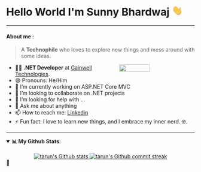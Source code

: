 # Hello World I'm Sunny Bhardwaj <img src="assets/Hello.gif" width="29px">

------------
<h4>About me :</h4>

> A **Technophile** who loves to explore new things and mess around with some ideas.

<img src="https://imgur.com/Z9n1y5S.gif" height=40% width=40% align="right">


- 👨‍💻 **.NET Developer** at [Gainwell Technologies](https://www.linkedin.com/company/gainwell-technologies/mycompany/).
- 😄 Pronouns: He/Him
- 🔭 I’m currently working on ASP.NET Core MVC
- 👯 I’m looking to collaborate on .NET projects
- 🤔 I’m looking for help with ...
- 💬 Ask me about anything
- 📫 How to reach me: [Linkedin](https://www.linkedin.com/in/sunnyb2607/)
- ⚡ Fun fact: I love to learn new things, and I embrace my inner nerd. 🤓.

-------------------

<details open>
    <summary><b>📊 My Github Stats</b>:</summary><br>
    <div align="center" style="text-align:center">
        <a href="#">
            <img width="49%"  src="https://github-readme-stats.vercel.app/api?username=tarunrpmahar&show_icons=true&theme=tokyonight&count_private=true"
                alt="tarun's Github stats">
        </a>
        <a href="#">
            <img width="49%"  src="https://github-readme-streak-stats.herokuapp.com/?user=tarunrpmahar&theme=tokyonight"
                alt="tarun's Github commit streak"> <br>
        </a>
<!--         <a href="#">
            <img width="49%"  src="https://metrics.lecoq.io/tarunrpmahar">
        </a>  -->
    </div>
</details> 👋

<!--
**Sunny260777/Sunny260777** is a ✨ _special_ ✨ repository because its `README.md` (this file) appears on your GitHub profile.

Here are some ideas to get you started:

- 🔭 I’m currently working on ...
- 🌱 I’m currently learning ...
- 👯 I’m looking to collaborate on ...
- 🤔 I’m looking for help with ...
- 💬 Ask me about ...
- 📫 How to reach me: ...
- 😄 Pronouns: ...
- ⚡ Fun fact: ...
-->
